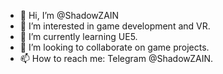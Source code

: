 - 👋 Hi, I’m @ShadowZAIN
- 👀 I’m interested in game development and VR.
- 🌱 I’m currently learning UE5.
- 💞️ I’m looking to collaborate on game projects.
- 📫 How to reach me: Telegram @ShadowZAIN.

<!---
ShadowZAIN/ShadowZAIN is a ✨ special ✨ repository because its `README.md` (this file) appears on your GitHub profile.
You can click the Preview link to take a look at your changes.
--->
